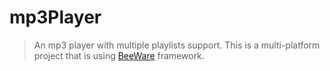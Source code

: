 # mp3Player

> An mp3 player with multiple playlists support. This is a multi-platform project that is using [BeeWare](https://beeware.org/) framework.
